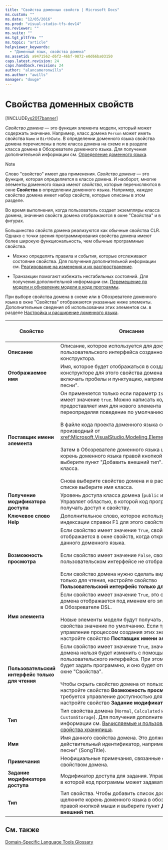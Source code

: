 ```yaml
---
title: "Свойства доменных свойств | Microsoft Docs"
ms.custom: ""
ms.date: "12/05/2016"
ms.prod: "visual-studio-tfs-dev14"
ms.reviewer: ""
ms.suite: ""
ms.tgt_pltfrm: ""
ms.topic: "article"
helpviewer_keywords: 
  - "Доменный язык, свойства домена"
ms.assetid: a9471562-d6f2-46bf-9872-e0d66ba03150
caps.latest.revision: 24
caps.handback.revision: 24
author: "alancameronwills"
ms.author: "awills"
manager: "douge"
---
```

# Свойства доменных свойств
[!INCLUDE[vs2017banner](../code-quality/includes/vs2017banner.md)]

*Свойство домена* — это функция элемента модели, который может содержать значение.  Например, класс домена `Person` может иметь свойства `Name` и `BirthDate`.  В определении доменного языка свойства домена перечислены в поле класса домена на схеме и в разделе класса домена в Обозревателе доменного языка.  Для получения дополнительной информации см. [Определение доменного языка](../modeling/how-to-define-a-domain-specific-language.md).  
  
> [!NOTE]
>  Слово "свойство" имеет два применения.  *Свойство домена* — это функция, которая определяется в классе домена.  И наоборот, многие элементы доменного языка имеют *свойства*, которые перечисляются в окне **Свойства** в определении доменного языка.  Например, каждое свойство домена имеет набор свойств, которые описаны в этом разделе.  
  
 Во время выполнения, когда пользователь создает экземпляры класса домена, значения свойств домена отображаются в окне "Свойства" и в фигурах.  
  
 Большинство свойств домена реализуются как обычные свойства CLR.  Однако с точки зрения программирования свойства домена имеют более широкую функциональность, чем обычные программные свойства.  
  
-   Можно определять правила и события, которые отслеживают состояние свойства.  Для получения дополнительной информации см. [Реагирование на изменения и их распространение](../modeling/responding-to-and-propagating-changes.md).  
  
-   Транзакции помогают избежать нестабильных состояний.  Для получения дополнительной информации см. [Перемещение по модели и обновление модели в коде программы](../modeling/navigating-and-updating-a-model-in-program-code.md).  
  
 При выборе свойства домена в схеме или в Обозревателе доменного языка в окне "Свойства" отображаются указанные ниже элементы.  Дополнительные сведения об использовании этих элементов см. в разделе [Настройка и расширение доменного языка](../modeling/customizing-and-extending-a-domain-specific-language.md).  
  
|Свойство|Описание|Значение по умолчанию|  
|--------------|--------------|---------------------------|  
|**Описание**|Описание, которое используется для документирования пользовательского интерфейса созданного конструктора.|\<нет\>|  
|**Отображаемое имя**|Имя, которое будет отображаться в созданном конструкторе для этого свойства домена.  Оно может включать пробелы и пунктуацию, например "Заголовок песни".|\<нет\>|  
|**Поставщик имени элемента**|Он применяется только если параметр `Is Element Name` имеет значение `true`.  Можно написать код, который предоставляет имя для нового элемента класса домена, переопределяя поведение по умолчанию.<br /><br /> В файле кода проекта доменного языка создайте класс, производный от <xref:Microsoft.VisualStudio.Modeling.ElementNameProvider>.<br /><br /> Затем в Обозревателе доменного языка щелкните корень доменного языка правой кнопкой мыши и выберите пункт "Добавить внешний тип".  Введите имя класса.<br /><br /> Снова выберите свойство домена и в раскрывающемся списке выберите имя класса.|\<нет\>|  
|**Получение модификатора доступа**|Уровень доступа класса домена \(`public` или `internal`\).  Управляет областью, в которой код программы может получать доступ к свойству.|`public`|  
|**Ключевое слово Help**|Дополнительное слово, которое используется для индексации справки F1 для этого свойства домена.|\<нет\>|  
|**Возможность просмотра**|Если свойство имеет значение `True`, свойство домена отображается в окне свойств, когда открыты модели данного доменного языка.<br /><br /> Если свойство имеет значение `False`, свойство домена в пользовательском интерфейсе не отображается.<br /><br /> Если свойство домена нужно сделать видимым, но только для чтения, настройте свойство **Пользовательский интерфейс только для чтения**.|`True`|  
|**Имя элемента**|Если свойство имеет значение `True`, это свойство домена отображается под именем его элемента модели в Обозревателе DSL.<br /><br /> Новые элементы модели будут получать для этого свойства значение по умолчанию.  Если требуется управление процессом создания этих значений, настройте свойство **Поставщик имени элемента**.|`False`|  
|**Пользовательский интерфейс только для чтения**|Если свойство имеет значение `True`, значение свойства домена нельзя будет изменить с помощью пользовательского интерфейса.  При этом его можно будет задать программно, и оно будет отображаться в окне "Свойства".<br /><br /> Чтобы скрыть свойство домена от пользователя, настройте свойство **Возможность просмотра**.  Если требуется управление доступностью для программ, настройте свойство **Задание модификатора доступа**.|`False`|  
|**Тип**|Тип свойства домена \(`Normal`, `Calculated` или `CustomStorage`\).  Для получения дополнительной информации см. [Вычисляемые и пользовательские свойства хранилища](../modeling/calculated-and-custom-storage-properties.md).|`Normal`|  
|**Имя**|Имя данного свойства домена.  Это должен быть действительный идентификатор, например "Название песни" \(SongTitle\).|\<нет\>|  
|**Примечания**|Неофициальные примечания, связанные с данным свойством домена.|\<нет\>|  
|**Задание модификатора доступа**|Модификатор доступа для задания.  Управляет областью, в которой код программы может задавать свойство.|`public`|  
|**Тип**|Тип свойства.  Чтобы добавить список доступных типов, щелкните корень доменного языка в обозревателе правой кнопкой мыши и выберите пункт **Добавить внешний тип**.|`String`|  
  
## См. также  
 [Domain\-Specific Language Tools Glossary](http://msdn.microsoft.com/ru-ru/ca5e84cb-a315-465c-be24-76aa3df276aa)